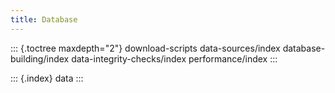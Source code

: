 ```yaml
---
title: Database
---
```


::: {.toctree maxdepth="2"} download-scripts data-sources/index database-building/index data-integrity-checks/index performance/index :::

::: {.index} data :::

